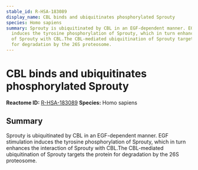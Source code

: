 ```yaml
---
stable_id: R-HSA-183089
display_name: CBL binds and ubiquitinates phosphorylated Sprouty
species: Homo sapiens
summary: Sprouty is ubiquitinated by CBL in an EGF-dependent manner. EGF stimulation
  induces the tyrosine phosphorylation of Sprouty, which in turn enhances the interaction
  of Sprouty with CBL.The CBL-mediated ubiquitination of Sprouty targets the protein
  for degradation by the 26S proteosome.
---
```


# CBL binds and ubiquitinates phosphorylated Sprouty
**Reactome ID:** [R-HSA-183089](https://reactome.org/content/detail/R-HSA-183089)
**Species:** Homo sapiens

## Summary

Sprouty is ubiquitinated by CBL in an EGF-dependent manner. EGF stimulation induces the tyrosine phosphorylation of Sprouty, which in turn enhances the interaction of Sprouty with CBL.The CBL-mediated ubiquitination of Sprouty targets the protein for degradation by the 26S proteosome.
